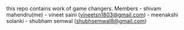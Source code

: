 this repo contains work of game changers.
Members - shivam mahendru(me)
        - vineet saini (vineetsn1803@gmail.com)
        - meenakshi solanki 
        - shubham semwal (shubhsemwal8@gmail.com)
